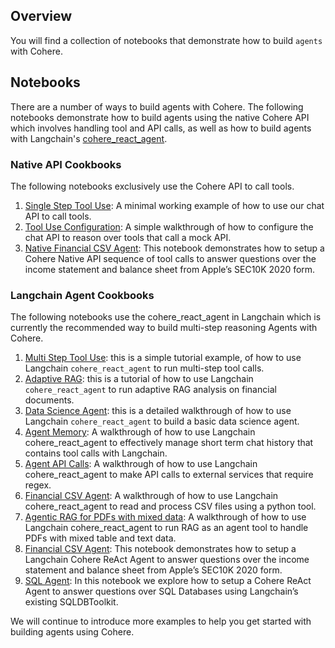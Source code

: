 ## Overview

You will find a collection of notebooks that demonstrate how to build `agents` with Cohere.

## Notebooks
There are a number of ways to build agents with Cohere. The following notebooks demonstrate how to build agents using the native Cohere API which involves handling tool and API calls, as well as how to build agents with Langchain's [cohere_react_agent](https://github.com/langchain-ai/langchain-cohere/blob/main/libs/cohere/langchain_cohere/react_multi_hop/agent.py).

### Native API Cookbooks
The following notebooks exclusively use the Cohere API to call tools.

1. [Single Step Tool Use](Tool_Use.ipynb): A minimal working example of how to use our chat API to call tools.
2. [Tool Use Configuration](Vanilla_Tool_Use.ipynb): A simple walkthrough of how to configure the chat API to reason over tools that call a mock API.
3. [Native Financial CSV Agent](financial-csv-agent/financial_csv_publication_native.ipynb): This notebook demonstrates how to setup a Cohere Native API sequence of tool calls to answer questions over the income statement and balance sheet from Apple’s SEC10K 2020 form.

### Langchain Agent Cookbooks
The following notebooks use the cohere_react_agent in Langchain which is currently the recommended way to build multi-step reasoning Agents with Cohere.

1. [Multi Step Tool Use](Vanilla_Multi_Step_Tool_Use.ipynb): this is a simple tutorial example, of how to use Langchain `cohere_react_agent` to run multi-step tool calls.
2. [Adaptive RAG](Multi_Step_Tool_Use.ipynb): this is a tutorial of how to use Langchain `cohere_react_agent` to run adaptive RAG analysis on financial documents.
3. [Data Science Agent](Data_Analyst_Agent_Cohere_and_Langchain.ipynb): this is a detailed walkthrough of how to use Langchain `cohere_react_agent` to build a basic data science agent.
4. [Agent Memory](agent_memory_walkthrough.ipynb): A walkthrough of how to use Langchain cohere_react_agent to effectively manage short term chat history that contains tool calls with Langchain.
5. [Agent API Calls](agents_with_deterministic_functions.ipynb): A walkthrough of how to use Langchain cohere_react_agent to make API calls to external services that require regex.
6. [Financial CSV Agent](financial-csv-agent/financial_csv_publication.ipynb): A walkthrough of how to use Langchain cohere_react_agent to read and process CSV files using a python tool.
7. [Agentic RAG for PDFs with mixed data](agentic-RAG/agentic_rag_publication.ipynb): A walkthrough of how to use Langchain cohere_react_agent to run RAG as an agent tool to handle PDFs with mixed table and text data.
8. [Financial CSV Agent](financial-csv-agent/financial_csv_publication.ipynb): This notebook demonstrates how to setup a Langchain Cohere ReAct Agent to answer questions over the income statement and balance sheet from Apple’s SEC10K 2020 form.
9. [SQL Agent](sql_agent/sql_agent.ipynb): In this notebook we explore how to setup a Cohere ReAct Agent to answer questions over SQL Databases using Langchain’s existing SQLDBToolkit.


We will continue to introduce more examples to help you get started with building agents using Cohere.
